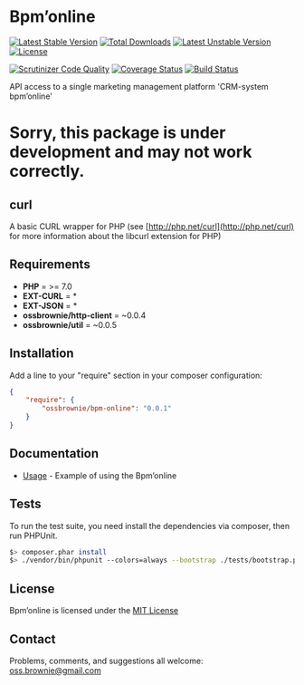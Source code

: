 Bpm’online
==========

[![Latest Stable Version](https://poser.pugx.org/ossbrownie/bpm-online/v/stable)](https://packagist.org/packages/ossbrownie/bpm-online)
[![Total Downloads](https://poser.pugx.org/ossbrownie/bpm-online/downloads)](https://packagist.org/packages/ossbrownie/bpm-online)
[![Latest Unstable Version](https://poser.pugx.org/ossbrownie/bpm-online/v/unstable)](https://packagist.org/packages/ossbrownie/bpm-online)
[![License](https://poser.pugx.org/ossbrownie/bpm-online/license)](https://packagist.org/packages/ossbrownie/bpm-online)

[![Scrutinizer Code Quality](https://scrutinizer-ci.com/g/ossbrownie/bpm-online/badges/quality-score.png?b=master)](https://scrutinizer-ci.com/g/ossbrownie/bpm-online/?branch=master)
[![Coverage Status](https://coveralls.io/repos/github/ossbrownie/bpm-online/badge.svg?branch=master)](https://coveralls.io/github/ossbrownie/bpm-online?branch=master)
[![Build Status](https://travis-ci.org/ossbrownie/bpm-online.svg?branch=master)](https://travis-ci.org/ossbrownie/bpm-online)

API access to a single marketing management platform 'CRM-system bpm’online'

# Sorry, this package is under development and may not work correctly.

## curl
A basic CURL wrapper for PHP (see [http://php.net/curl](http://php.net/curl) for more information about the libcurl extension for PHP)


## Requirements
- **PHP** = >= 7.0
- **EXT-CURL** = *
- **EXT-JSON** = *
- **ossbrownie/http-client** = ~0.0.4
- **ossbrownie/util** = ~0.0.5


## Installation
Add a line to your "require" section in your composer configuration:
```json
{
    "require": {
        "ossbrownie/bpm-online": "0.0.1"
    }
}
```


## Documentation
- [Usage](https://github.com/ossbrownie/bpm-online/wiki/Usage) - Example of using the Bpm’online


## Tests
To run the test suite, you need install the dependencies via composer, then run PHPUnit.
```bash
$> composer.phar install
$> ./vendor/bin/phpunit --colors=always --bootstrap ./tests/bootstrap.php ./tests
```


## License
Bpm’online is licensed under the [MIT License](https://opensource.org/licenses/MIT)


## Contact
Problems, comments, and suggestions all welcome: [oss.brownie@gmail.com](mailto:oss.brownie@gmail.com)
